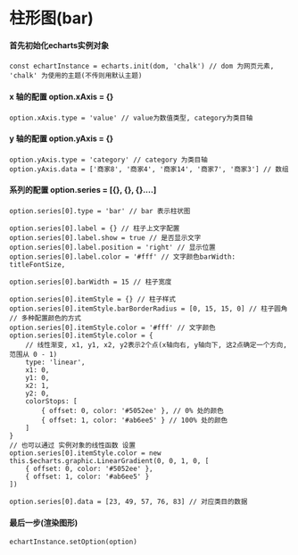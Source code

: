 # 柱形图(bar)
#### 首先初始化echarts实例对象
    const echartInstance = echarts.init(dom, 'chalk') // dom 为网页元素, 'chalk' 为使用的主题(不传则用默认主题)

#### x 轴的配置 option.xAxis = {}
    option.xAxis.type = 'value' // value为数值类型, category为类目轴

#### y 轴的配置 option.yAxis = {}
    option.yAxis.type = 'category' // category 为类目轴
    option.yAxis.data = ['商家8', '商家4', '商家14', '商家7', '商家3'] // 数组

#### 系列的配置 option.series = [{}, {}, {}....]
    option.series[0].type = 'bar' // bar 表示柱状图

    option.series[0].label = {} // 柱子上文字配置
    option.series[0].label.show = true // 是否显示文字
    option.series[0].label.position = 'right' // 显示位置
    option.series[0].label.color = '#fff' // 文字颜色barWidth: titleFontSize,

    option.series[0].barWidth = 15 // 柱子宽度

    option.series[0].itemStyle = {} // 柱子样式
    option.series[0].itemStyle.barBorderRadius = [0, 15, 15, 0] // 柱子圆角
    // 多种配置颜色的方式
    option.series[0].itemStyle.color = '#fff' // 文字颜色
    option.series[0].itemStyle.color = {
        // 线性渐变, x1, y1, x2, y2表示2个点(x轴向右, y轴向下, 这2点确定一个方向, 范围从 0 - 1)
        type: 'linear',
        x1: 0,
        y1: 0,
        x2: 1,
        y2: 0,
        colorStops: [
            { offset: 0, color: '#5052ee' }, // 0% 处的颜色
            { offset: 1, color: '#ab6ee5' } // 100% 处的颜色
        ]
    }
    // 也可以通过 实例对象的线性函数 设置
    option.series[0].itemStyle.color = new this.$echarts.graphic.LinearGradient(0, 0, 1, 0, [
        { offset: 0, color: '#5052ee' },
        { offset: 1, color: '#ab6ee5' }
    ])

    option.series[0].data = [23, 49, 57, 76, 83] // 对应类目的数据

#### 最后一步(渲染图形)
    echartInstance.setOption(option)
